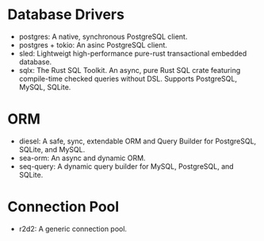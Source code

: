 # Database Drivers
  - postgres: A native, synchronous PostgreSQL client.
  - postgres + tokio: An asinc PostgreSQL client.
  - sled: Lightweigt high-performance pure-rust transactional embedded database.
  - sqlx: The Rust SQL Toolkit. An async, pure Rust SQL crate featuring compile-time checked queries without DSL. Supports PostgreSQL, MySQL, SQLite.

# ORM
  - diesel: A safe, sync, extendable ORM and Query Builder for PostgreSQL, SQLite, and MySQL.
  - sea-orm: An async and dynamic ORM.
  - seq-query: A dynamic query builder for MySQL, PostgreSQL, and SQLite.

# Connection Pool
  - r2d2: A generic connection pool.
